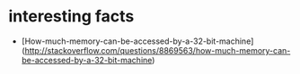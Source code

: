 # interesting facts
* [How-much-memory-can-be-accessed-by-a-32-bit-machine]
(http://stackoverflow.com/questions/8869563/how-much-memory-can-be-accessed-by-a-32-bit-machine)
